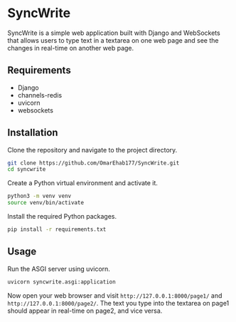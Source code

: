 # SyncWrite

SyncWrite is a simple web application built with Django and WebSockets that allows users to type text in a textarea on one web page and see the changes in real-time on another web page. 

## Requirements

- Django
- channels-redis
- uvicorn
- websockets

## Installation

Clone the repository and navigate to the project directory.

```bash
git clone https://github.com/OmarEhab177/SyncWrite.git
cd syncwrite
```

Create a Python virtual environment and activate it.

```bash
python3 -m venv venv
source venv/bin/activate
```

Install the required Python packages.

```bash
pip install -r requirements.txt
```

## Usage

Run the ASGI server using uvicorn.

```bash
uvicorn syncwrite.asgi:application
```

Now open your web browser and visit `http://127.0.0.1:8000/page1/` and `http://127.0.0.1:8000/page2/`. The text you type into the textarea on page1 should appear in real-time on page2, and vice versa.
